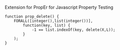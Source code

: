 Extension for PropEr for Javascript Property Testing

    function prop_delete() {
        FORALL([integer(),list(integer())],
            function(key, list) {
                -1 == list.indexOf(key, delete(X,L));
            }
        );
    }
